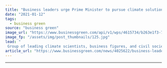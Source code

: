 ```yaml
---
title: "Business leaders urge Prime Minister to pursue climate solutions with same urgency as Covid vaccines"
date: "2021-01-12"
tags: 
  - business green
source: "business green"
image_url: "https://www.businessgreen.com/api/v1/wps/4615734/b263e1f3-7585-4bd2-abf8-532f0d5cd11f/6/SUNAK-Rishi-JOHNSON-Boris-and-VALLANCE-Sir-Patrick-2020-C-Andrew-Parsons-No-10-Downing-Street-Flickr-CC-BY-NC-ND-2-0-185x114.jpg"
image_fp: "/assets/img/post_thumbnails/125.jpg"
lead: "
 Group of leading climate scientists, business figures, and civil society leaders publish open letter to Prime Minister Boris Johnson urging the government to beef up response to escalating climate crisis ..."
article_url: "https://www.businessgreen.com/news/4025622/business-leaders-urge-prime-minister-pursue-climate-solutions-urgency-covid-vaccines"
---
```


---
